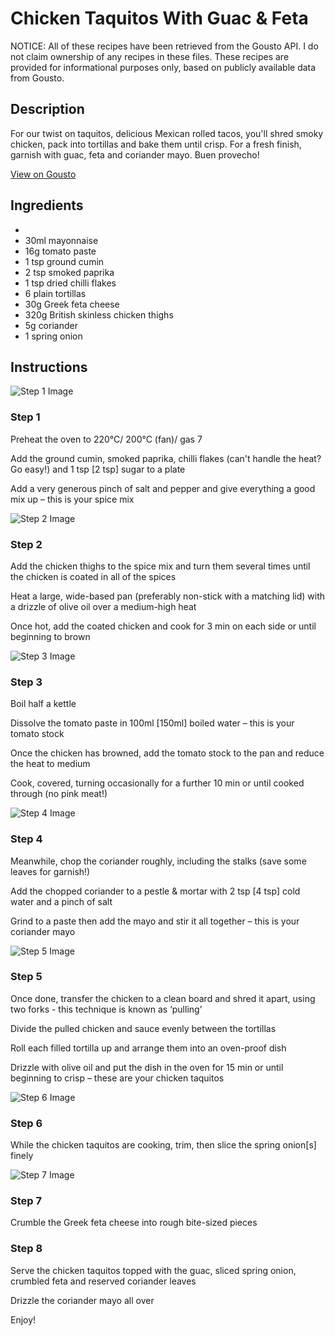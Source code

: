 # Chicken Taquitos With Guac & Feta

NOTICE: All of these recipes have been retrieved from the Gousto API. I do not claim ownership of any recipes in these files. These recipes are provided for informational purposes only, based on publicly available data from Gousto.

## Description

For our twist on taquitos, delicious Mexican rolled tacos, you'll shred smoky chicken, pack into tortillas and bake them until crisp. For a fresh finish, garnish with guac, feta and coriander mayo. Buen provecho!

[View on Gousto](https://www.gousto.co.uk/recipes/cookbook/chicken-taquitos-with-feta-avo)

## Ingredients

- 
- 30ml mayonnaise
- 16g tomato paste
- 1 tsp ground cumin
- 2 tsp smoked paprika
- 1 tsp dried chilli flakes
- 6 plain tortillas
- 30g Greek feta cheese
- 320g British skinless chicken thighs
- 5g coriander
- 1 spring onion

## Instructions

![Step 1 Image](https://production-media.gousto.co.uk/cms/recipe-step-image/2110.-step-1-x200.jpg)

### Step 1

Preheat the oven to 220°C/ 200°C (fan)/ gas 7

Add the ground cumin, smoked paprika, chilli flakes (can't handle the heat? Go easy!) and 1 tsp <span class="text-danger">[2 tsp]</span> sugar to a plate

Add a very generous pinch of salt and pepper and give everything a good mix up – this is your spice mix

![Step 2 Image](https://production-media.gousto.co.uk/cms/recipe-step-image/2110.-step-2-x200.jpg)

### Step 2

Add the chicken thighs to the spice mix and turn them several times until the chicken is coated in all of the spices

Heat a large, wide-based pan (preferably non-stick with a matching lid) with a drizzle of olive oil over a medium-high heat

Once hot, add the coated chicken and cook for 3 min on each side or until beginning to brown

![Step 3 Image](https://production-media.gousto.co.uk/cms/recipe-step-image/2110.-step-3-x200.jpg)

### Step 3

Boil half a kettle

Dissolve the tomato paste in 100ml <span class="text-danger">[150ml]</span> boiled water – this is your tomato stock

Once the chicken has browned, add the tomato stock to the pan and reduce the heat to medium

Cook, covered, turning occasionally for a further 10 min or until cooked through (no pink meat!)

![Step 4 Image](https://production-media.gousto.co.uk/cms/recipe-step-image/2110.-step-4-x200.jpg)

### Step 4

Meanwhile, chop the coriander roughly, including the stalks (save some leaves for garnish!)

Add the chopped coriander to a pestle & mortar with 2 tsp <span class="text-danger">[4 tsp]</span> cold water and a pinch of salt

Grind to a paste then add the mayo and stir it all together – this is your coriander mayo

![Step 5 Image](https://production-media.gousto.co.uk/cms/recipe-step-image/2110.-step-5-x200.jpg)

### Step 5

Once done, transfer the chicken to a clean board and shred it apart, using two forks - this technique is known as ‘pulling’

Divide the pulled chicken and sauce evenly between the tortillas

Roll each filled tortilla up and arrange them into an oven-proof dish

Drizzle with olive oil and put the dish in the oven for 15 min or until beginning to crisp – these are your chicken taquitos

![Step 6 Image](https://production-media.gousto.co.uk/cms/recipe-step-image/2110.-step-6-x200.jpg)

### Step 6

While the chicken taquitos are cooking, trim, then slice the spring onion<span class="text-danger">[s]</span> finely

![Step 7 Image](https://production-media.gousto.co.uk/cms/recipe-step-image/2110.-step-7-x200.jpg)

### Step 7

Crumble the Greek feta cheese into rough bite-sized pieces

### Step 8

Serve the chicken taquitos topped with the guac, sliced spring onion, crumbled feta and reserved coriander leaves

Drizzle the coriander mayo all over

Enjoy!

